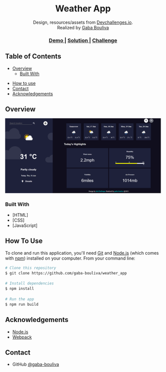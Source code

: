<!-- Please update value in the {}  -->

<h1 align="center">Weather App</h1>

<div align="center">
   Design, resources/assets from  <a href="http://devchallenges.io" target="_blank">Devchallenges.io</a>.
</div>
<div align="center">
Realized by <a href="https://github.com/gaba-bouliva" target="_blank">Gaba Bouliva</a>
</div>

<div align="center">
  <h3>
    <a href="https://gaba-bouliva.github.io/weather_app/public/">
      Demo
    </a>
    <span> | </span>
    <a href="https://gaba-bouliva.github.io/weather_app/public/">
      Solution
    </a>
    <span> | </span>
    <a href="https://devchallenges.io/challenges/mM1UIenRhK808W8qmLWv">
      Challenge
    </a>
  </h3>
</div>

<!-- TABLE OF CONTENTS -->

## Table of Contents

- [Overview](#overview)
  - [Built With](#built-with)
<!-- - [Features](#features) -->
- [How to use](#how-to-use)
- [Contact](#contact)
- [Acknowledgements](#acknowledgements)

<!-- OVERVIEW -->

## Overview

![screenshot](/public/images/weather_app.PNG)

<!-- Introduce your projects by taking a screenshot or a gif. Try to tell visitors a story about your project by answering:

- Where can I see your demo?
- What was your experience?
- What have you learned/improved?
- Your wisdom? :) -->

### Built With

<!-- This section should list any major frameworks that you built your project using. Here are a few examples.-->

- [HTML]
- [CSS]
- [JavaScript]

<!-- ## Features -->

<!-- List the features of your application or follow the template. Don't share the figma file here :) -->
<!-- 
This application/site was created as a submission to a [DevChallenges](https://devchallenges.io/challenges) challenge. The [challenge](https://devchallenges.io/challenges/mM1UIenRhK808W8qmLWv) was to build an application to complete the given user stories. -->

## How To Use

<!-- Example: -->

To clone and run this application, you'll need [Git](https://git-scm.com) and [Node.js](https://nodejs.org/en/download/) (which comes with [npm](http://npmjs.com)) installed on your computer. From your command line:

```bash
# Clone this repository
$ git clone https://github.com/gaba-bouliva/weather_app

# Install dependencies
$ npm install

# Run the app
$ npm run build
```

## Acknowledgements

<!-- This section should list any articles or add-ons/plugins that helps you to complete the project. This is optional but it will help you in the future. For example: -->

- [Node.js](https://nodejs.org/)
- [Webpack](https://webpack.js.org/)

## Contact

- GitHub [@gaba-bouliva](https://{github.com/gaba-bouliva})

